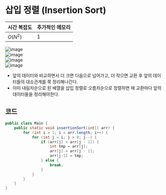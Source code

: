 # 삽입 정렬 (Insertion Sort)
|시간 복잡도|추가적인 메모리|
|---|---|
|$O(N^2)$|1|
			
![image](https://github.com/Goldbar97/Study/assets/100333239/febfc1cf-d23d-48b4-9a59-0ef479ab04dc)			
![image](https://github.com/Goldbar97/Study/assets/100333239/42276f96-d753-49e7-a15f-8cd1092a2862)		
![image](https://github.com/Goldbar97/Study/assets/100333239/c9c7326f-9433-4590-aec5-190ebb1ec764)	
![image](https://github.com/Goldbar97/Study/assets/100333239/bc1b631c-9753-4a80-b1dd-5a38e0280c8c)

- 앞의 데이터와 비교하면서 더 크면 다음으로 넘어가고, 더 작으면 교환 후 앞의 데이터들의 대소관계를 쭉 정리해나간다.
- 이미 내림차순으로 된 배열을 삽입 정렬로 오름차순으로 정렬하면 매 교환마다 앞의 데이터들을 정리해야한다.

## 코드
```java
public class Main {
    public static void insertionSort(int[] arr) {
        for (int i = 1; i < arr.length; i++) {
            for (int j = i; j > 0; j--) {
                if (arr[j] < arr[j - 1]) {
                    int tmp = arr[j];
                    arr[j] = arr[j - 1];
                    arr[j-1] = tmp;
                } else {
                    break;
                }
            }
        }
    }
}
```
